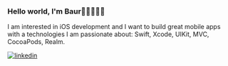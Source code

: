 ### Hello world, I'm Baur👋🏽👨🏽‍💻

I am interested in iOS development and I want to build great mobile apps with a technologies I am passionate about: Swift, Xcode, UIKit, MVC, CocoaPods, Realm.



<a href="https://linkedin.com/in/baurrm" target="_blank">
<img src=https://img.shields.io/badge/linkedin-%231E77B5.svg?&style=for-the-badge&logo=linkedin&logoColor=white alt=linkedin style="margin-bottom: 5px;" />
</a>  
</div>

